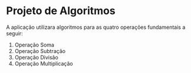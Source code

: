# Projeto de Algoritmos

A aplicação utilizara algoritmos para as quatro operações fundamentais a seguir:

1. Operação Soma
2. Operação Subtração
3. Operação Divisão
4. Operação Multiplicação